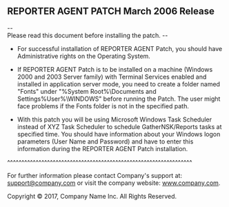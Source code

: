    
## REPORTER AGENT PATCH March 2006 Release
--   
Please read this document before installing the patch.   --

* For successful installation of REPORTER AGENT Patch, you should have Administrative rights on the Operating System.

* If REPORTER AGENT Patch is to be installed on a machine (Windows 2000 and 2003 Server family) with Terminal 
Services enabled and installed in application server mode, you need to create a folder named "Fonts" under "%System 
Root%\Documents and Settings\%User%\WINDOWS\" before running the Patch. The user might face problems if the Fonts
 folder is not in the specified path.

* With this patch you will be using Microsoft Windows Task Scheduler instead of XYZ Task Scheduler to schedule GatherNSK/Reports tasks at specified time. You should have information about your Windows logon parameters (User Name and Password) and have to enter this
 information during the REPORTER AGENT Patch installation. 

^^^^^^^^^^^^^^^^^^^^^^^^^^^^^^^^^^^^^^^^^^^^^^^^^^^^^^^^^^^^^^^^^

For further information please contact Company's support at:
support@company.com or visit the company website: www.company.com. 

Copyright © 2017, Company Name Inc. All Rights Reserved.
